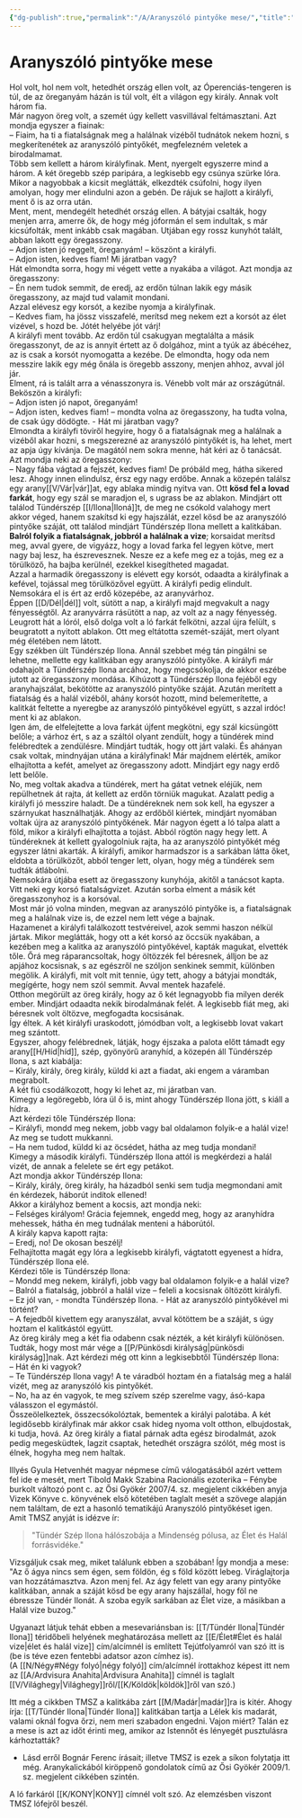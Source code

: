 ```yaml
---
{"dg-publish":true,"permalink":"/A/Aranyszóló pintyőke mese/","title":"Aranyszóló pintyőke mese","tags":["dg_uploaded"],"created":"2023-10-14T07:38","updated":"2023-11-08T03:31"}
---
```



# Aranyszóló pintyőke mese

Hol volt, hol nem volt, hetedhét ország ellen volt, az Óperenciás-tengeren is túl, de az öreganyám házán is túl volt, élt a világon egy király. Annak volt három fia.  
Már nagyon öreg volt, a szemét úgy kellett vasvillával feltámasztani. Azt mondja egyszer a fiainak:  
– Fiaim, ha ti a fiatalságnak meg a halálnak vizéből tudnátok nekem hozni, s megkerítenétek az aranyszóló pintyőkét, megfelezném veletek a birodalmamat.  
Több sem kellett a három királyfinak. Ment, nyergelt egyszerre mind a három. A két öregebb szép paripára, a legkisebb egy csúnya szürke lóra.  
Mikor a nagyobbak a kicsit meglátták, elkezdték csúfolni, hogy ilyen amolyan, hogy mer elindulni azon a gebén. De rájuk se hajlott a királyfi, ment ő is az orra után.  
Ment, ment, mendegélt hetedhét ország ellen. A bátyjai csalták, hogy menjen arra, amerre ők, de hogy még jóformán el sem indultak, s már kicsúfolták, ment inkább csak magában. Utjában egy rossz kunyhót talált, abban lakott egy öregasszony.  
– Adjon isten jó reggelt, öreganyám! – köszönt a királyfi.  
– Adjon isten, kedves fiam! Mi járatban vagy?  
Hát elmondta sorra, hogy mi végett vette a nyakába a világot. Azt mondja az öregasszony:  
– Én nem tudok semmit, de eredj, az erdőn túlnan lakik egy másik öregasszony, az majd tud valamit mondani.  
Azzal elévesz egy korsót, a kezibe nyomja a királyfinak.  
– Kedves fiam, ha jössz visszafelé, merítsd meg nekem ezt a korsót az élet vizével, s hozd be. Jótét helyébe jót várj!  
A királyfi ment tovább. Az erdőn túl csakugyan megtalálta a másik öregasszonyt, de az is annyit értett az ő dolgához, mint a tyúk az ábécéhez, az is csak a korsót nyomogatta a kezébe. De elmondta, hogy oda nem messzire lakik egy még őnála is öregebb asszony, menjen ahhoz, avval jól jár.  
Elment, rá is talált arra a vénasszonyra is. Vénebb volt már az országútnál. Beköszön a királyfi:  
– Adjon isten jó napot, öreganyám!  
– Adjon isten, kedves fiam! – mondta volna az öregasszony, ha tudta volna, de csak úgy dödögte. - Hát mi járatban vagy?  
Elmondta a királyfi töviről hegyire, hogy ő a fiatalságnak meg a halálnak a vizéből akar hozni, s megszerezné az aranyszóló pintyőkét is, ha lehet, mert az apja úgy kívánja. De magától nem sokra menne, hát kéri az ő tanácsát. Azt mondja neki az öregasszony:  
– Nagy fába vágtad a fejszét, kedves fiam! De próbáld meg, hátha sikered lesz. Ahogy innen elindulsz, érsz egy nagy erdőbe. Annak a közepén találsz egy arany[[V/Vár\|vár]]at, egy ablaka mindig nyitva van. Ott **kösd fel a lovad farkát**, hogy egy szál se maradjon el, s ugrass be az ablakon. Mindjárt ott találod Tündérszép [[I/Ilona\|Iloná]]t, de meg ne csókold valahogy mert akkor véged, hanem szakítsd ki egy hajszálát, ezzel kösd be az aranyszóló pintyőke száját, ott találod mindjárt Tündérszép Ilona mellett a kalitkában. **Balról folyik a fiatalságnak, jobbról a halálnak a vize**; korsaidat merítsd meg, avval gyere, de vigyázz, hogy a lovad farka fel legyen kötve, mert nagy baj lesz, ha észrevesznek. Nesze ez a kefe meg ez a tojás, meg ez a törülköző, ha bajba kerülnél, ezekkel kisegítheted magadat.  
Azzal a harmadik öregasszony is elévett egy korsót, odaadta a királyfinak a kefével, tojással meg törülközővel együtt. A királyfi pedig elindult.  
Nemsokára el is ért az erdő közepébe, az aranyvárhoz.  
Éppen [[D/Dél\|dél]] volt, sütött a nap, a királyfi majd megvakult a nagy fényességtől. Az aranyvárra rásütött a nap, az volt az a nagy fényesség. Leugrott hát a lóról, első dolga volt a ló farkát felkötni, azzal újra felült, s beugratott a nyitott ablakon. Ott meg eltátotta szemét-száját, mert olyant még életében nem látott.  
Egy székben ült Tündérszép Ilona. Annál szebbet még tán pingálni se lehetne, mellette egy kalitkában egy aranyszóló pintyőke. A királyfi már odahajolt a Tündérszép Ilona arcához, hogy megcsókolja, de akkor eszébe jutott az öregasszony mondása. Kihúzott a Tündérszép Ilona fejéből egy aranyhajszálat, bekötötte az aranyszóló pintyőke száját. Azután merített a fiatalság és a halál vizéből, ahány korsót hozott, mind belemerítette, a kalitkát feltette a nyeregbe az aranyszóló pintyőkével együtt, s azzal irdóc! ment ki az ablakon.  
Igen ám, de elfelejtette a lova farkát újfent megkötni, egy szál kicsüngött belőle; a várhoz ért, s az a száltól olyant zendült, hogy a tündérek mind felébredtek a zendülésre. Mindjárt tudták, hogy ott járt valaki. És ahányan csak voltak, mindnyájan utána a királyfinak! Már majdnem elérték, amikor elhajította a kefét, amelyet az öregasszony adott. Mindjárt egy nagy erdő lett belőle.  
No, meg voltak akadva a tündérek, mert ha gátat vetnek eléjük, nem repülhetnek át rajta, át kellett az erdőn törniük magukat. Azalatt pedig a királyfi jó messzire haladt. De a tündéreknek nem sok kell, ha egyszer a szárnyukat használhatják. Ahogy az erdőből kiértek, mindjárt nyomában voltak újra az aranyszóló pintyőkének. Már nagyon égett a ló talpa alatt a föld, mikor a királyfi elhajította a tojást. Abból rögtön nagy hegy lett. A tündéreknek át kellett gyalogolniuk rajta, ha az aranyszóló pintyőkét még egyszer látni akarták. A királyfi, amikor harmadszor is a sarkában látta őket, eldobta a törülközőt, abból tenger lett, olyan, hogy még a tündérek sem tudták átlábolni.  
Nemsokára útjába esett az öregasszony kunyhója, akitől a tanácsot kapta. Vitt neki egy korsó fiatalságvizet. Azután sorba elment a másik két öregasszonyhoz is a korsóval.  
Most már jó volna minden, megvan az aranyszóló pintyőke is, a fiatalságnak meg a halálnak vize is, de ezzel nem lett vége a bajnak.  
Hazamenet a királyfi találkozott testvéreivel, azok semmi haszon nélkül jártak. Mikor meglátták, hogy ott a két korsó az öccsük nyakában, a kezében meg a kalitka az aranyszóló pintyőkével, kapták magukat, elvették tőle. Őrá meg ráparancsoltak, hogy öltözzék fel béresnek, álljon be az apjához kocsisnak, s az egészről ne szóljon senkinek semmit, különben megölik. A királyfi, mit volt mit tennie, úgy tett, ahogy a bátyjai mondták, megígérte, hogy nem szól semmit. Avval mentek hazafelé.  
Otthon megörült az öreg király, hogy az ő két legnagyobb fia milyen derék ember. Mindjárt odaadta nekik birodalmának felét. A legkisebb fiát meg, aki béresnek volt öltözve, megfogadta kocsisának.  
Így éltek. A két királyfi uraskodott, jómódban volt, a legkisebb lovat vakart meg szántott.  
Egyszer, ahogy felébrednek, látják, hogy éjszaka a palota előtt támadt egy arany[[H/Híd\|híd]], szép, gyönyörű aranyhíd, a közepén áll Tündérszép Ilona, s azt kiabálja:  
– Király, király, öreg király, küldd ki azt a fiadat, aki engem a váramban megrabolt.  
A két fiú csodálkozott, hogy ki lehet az, mi járatban van.  
Kimegy a legöregebb, lóra ül ő is, mint ahogy Tündérszép Ilona jött, s kiáll a hídra.  
Azt kérdezi tőle Tündérszép Ilona:  
– Királyfi, mondd meg nekem, jobb vagy bal oldalamon folyik-e a halál vize!  
Az meg se tudott mukkanni.  
– Ha nem tudod, küldd ki az öcsédet, hátha az meg tudja mondani!  
Kimegy a második királyfi. Tündérszép Ilona attól is megkérdezi a halál vizét, de annak a felelete se ért egy petákot.  
Azt mondja akkor Tündérszép Ilona:  
– Király, király, öreg király, ha házadból senki sem tudja megmondani amit én kérdezek, háborút indítok ellened!  
Akkor a királyhoz bement a kocsis, azt mondja neki:  
– Felséges királyom! Grácia fejemnek, engedd meg, hogy az aranyhídra mehessek, hátha én meg tudnálak menteni a háborútól.  
A király kapva kapott rajta:  
– Eredj, no! De okosan beszélj!  
Felhajította magát egy lóra a legkisebb királyfi, vágtatott egyenest a hídra, Tündérszép Ilona elé.  
Kérdezi tőle is Tündérszép Ilona:  
– Mondd meg nekem, királyfi, jobb vagy bal oldalamon folyik-e a halál vize?  
– Balról a fiatalság, jobbról a halál vize – feleli a kocsisnak öltözött királyfi.  
– Ez jól van, - mondta Tündérszép Ilona. - Hát az aranyszóló pintyőkével mi történt?  
– A fejedből kivettem egy aranyszálat, avval kötöttem be a száját, s úgy hoztam el kalitkástól együtt.  
Az öreg király meg a két fia odabenn csak nézték, a két királyfi különösen. Tudták, hogy most már vége a [[P/Pünkösdi királyság\|pünkösdi királyság]]nak. Azt kérdezi még ott kinn a legkisebbtől Tündérszép Ilona:  
– Hát én ki vagyok?  
– Te Tündérszép Ilona vagy! A te váradból hoztam én a fiatalság meg a halál vizét, meg az aranyszóló kis pintyőkét.  
– No, ha az én vagyok, te meg szívem szép szerelme vagy, ásó-kapa válasszon el egymástól.  
Összeölelkeztek, összecsókolóztak, bementek a királyi palotába. A két legidősebb királyfinak már akkor csak hideg nyoma volt otthon, elbujdostak, ki tudja, hová. Az öreg király a fiatal párnak adta egész birodalmát, azok pedig megesküdtek, lagzit csaptak, hetedhét országra szólót, még most is élnek, hogyha meg nem haltak.  

Illyés Gyula Hetvenhét magyar népmese című válogatásából azért vettem fel ide e mesét, mert Tibold Makk Szabina Racionális ezoterika – Fénybe burkolt változó pont c. az Ősi Gyökér 2007/4. sz. megjelent cikkében anyja Vizek Könyve c. könyvének első kötetében taglalt mesét a szövege alapján nem találtam, de ezt a hasonló tematikájú Aranyszóló pintyőkéset igen.  
Amit TMSZ anyját is idézve ír:  
> "Tündér Szép Ilona hálószobája a Mindenség pólusa, az Élet és Halál forrásvidéke."  

Vizsgáljuk csak meg, miket találunk ebben a szobában! Így mondja a mese:  
"Az ő ágya nincs sem égen, sem földön, ég s föld között lebeg. Viráglajtorja van hozzátámasztva. Azon menj fel. Az ágy felett van egy arany pintyőke kalitkában, annak a száját kösd be egy arany hajszállal, hogy föl ne ébressze Tündér Ilonát. A szoba egyik sarkában az Élet vize, a másikban a Halál vize buzog."  

Ugyanazt látjuk tehát ebben a mesevariánsban is: [[T/Tündér Ilona\|Tündér Ilona]] téridőbeli helyének meghatározása mellett az [[E/Élet#Élet és halál vize\|élet és halál vize]] cím/alcímnél is említett Tejútfolyamról van szó itt is (be is téve ezen fentebbi adatsor azon címhez is).  
(A [[N/Négy#Négy folyó\|négy folyó]] cím/alcímnél írottakhoz képest itt nem az [[A/Ardvisura Anahita\|Ardvisura Anahita]] címnél is taglalt [[V/Világhegy\|Világhegy]]ről/[[K/Köldök\|köldök]]ről van szó.)  

Itt még a cikkben TMSZ a kalitkába zárt [[M/Madár\|madár]]ra is kitér. Ahogy írja: [[T/Tündér Ilona\|Tündér Ilona]] kalitkában tartja a Lélek kis madarát, valami oknál fogva őrzi, nem meri szabadon engedni. Vajon miért? Talán ez a mese is azt az időt érinti meg, amikor az Istennőt és lényegét pusztulásra kárhoztatták?  
- Lásd erről Bognár Ferenc írásait; illetve TMSZ is ezek a síkon folytatja itt még. Aranykalickából kiröppenő gondolatok című az Ősi Gyökér 2009/1. sz. megjelent cikkében szintén.  

A ló farkáról [[K/KONY\|KONY]] címnél volt szó. Az elemzésben viszont TMSZ lófejről beszél.  